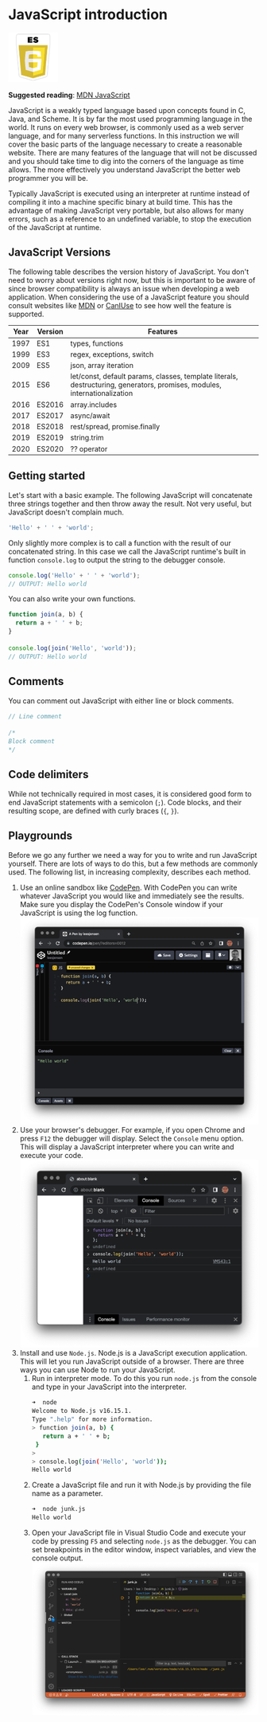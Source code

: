 # JavaScript introduction

<img src="esLogo.png" width=100/>

**Suggested reading**: [MDN JavaScript](https://developer.mozilla.org/en-US/docs/Web/JavaScript)

JavaScript is a weakly typed language based upon concepts found in C, Java, and Scheme. It is by far the most used programming language in the world. It runs on every web browser, is commonly used as a web server language, and for many serverless functions. In this instruction we will cover the basic parts of the language necessary to create a reasonable website. There are many features of the language that will not be discussed and you should take time to dig into the corners of the language as time allows. The more effectively you understand JavaScript the better web programmer you will be.

Typically JavaScript is executed using an interpreter at runtime instead of compiling it into a machine specific binary at build time. This has the advantage of making JavaScript very portable, but also allows for many errors, such as a reference to an undefined variable, to stop the execution of the JavaScript at runtime.

## JavaScript Versions

The following table describes the version history of JavaScript. You don't need to worry about versions right now, but this is important to be aware of since browser compatibility is always an issue when developing a web application. When considering the use of a JavaScript feature you should consult websites like [MDN](https://developer.mozilla.org/en-US/docs/Mozilla/Add-ons/WebExtensions/Browser_support_for_JavaScript_APIs) or [CanIUse](https://caniuse.com/) to see how well the feature is supported.

| Year | Version | Features                                                                                                                  |
| ---- | ------- | ------------------------------------------------------------------------------------------------------------------------- |
| 1997 | ES1     | types, functions                                                                                                          |
| 1999 | ES3     | regex, exceptions, switch                                                                                                 |
| 2009 | ES5     | json, array iteration                                                                                                     |
| 2015 | ES6     | let/const, default params, classes, template literals, destructuring, generators, promises, modules, internationalization |
| 2016 | ES2016  | array.includes                                                                                                            |
| 2017 | ES2017  | async/await                                                                                                               |
| 2018 | ES2018  | rest/spread, promise.finally                                                                                              |
| 2019 | ES2019  | string.trim                                                                                                               |
| 2020 | ES2020  | ?? operator                                                                                                               |

## Getting started

Let's start with a basic example. The following JavaScript will concatenate three strings together and then throw away the result. Not very useful, but JavaScript doesn't complain much.

```js
'Hello' + ' ' + 'world';
```

Only slightly more complex is to call a function with the result of our concatenated string. In this case we call the JavaScript runtime's built in function `console.log` to output the string to the debugger console.

```js
console.log('Hello' + ' ' + 'world');
// OUTPUT: Hello world
```

You can also write your own functions.

```js
function join(a, b) {
  return a + ' ' + b;
}

console.log(join('Hello', 'world'));
// OUTPUT: Hello world
```

## Comments

You can comment out JavaScript with either line or block comments.

```js
// Line comment

/*
Block comment
*/
```

## Code delimiters

While not technically required in most cases, it is considered good form to end JavaScript statements with a semicolon (`;`). Code blocks, and their resulting scope, are defined with curly braces (`{`, `}`).

## Playgrounds

Before we go any further we need a way for you to write and run JavaScript yourself. There are lots of ways to do this, but a few methods are commonly used. The following list, in increasing complexity, describes each method.

1. Use an online sandbox like [CodePen](https://codepen.io). With CodePen you can write whatever JavaScript you would like and immediately see the results. Make sure you display the CodePen's Console window if your JavaScript is using the log function.
   ![Browser Debugger](codePenJavaScriptDebugger.png)
1. Use your browser's debugger. For example, if you open Chrome and press `F12` the debugger will display. Select the `Console` menu option. This will display a JavaScript interpreter where you can write and execute your code.
   ![Browser Debugger](browserDebugger.png)
1. Install and use `Node.js`. Node.js is a JavaScript execution application. This will let you run JavaScript outside of a browser. There are three ways you can use Node to run your JavaScript.
   1. Run in interpreter mode. To do this you run `node.js` from the console and type in your JavaScript into the interpreter.
      ```sh
      ➜  node
      Welcome to Node.js v16.15.1.
      Type ".help" for more information.
      > function join(a, b) {
         return a + ' ' + b;
       }
      >
      > console.log(join('Hello', 'world'));
      Hello world
      ```
   1. Create a JavaScript file and run it with Node.js by providing the file name as a parameter.
      ```sh
      ➜  node junk.js
      Hello world
      ```
   1. Open your JavaScript file in Visual Studio Code and execute your code by pressing `F5` and selecting `node.js` as the debugger. You can set breakpoints in the editor window, inspect variables, and view the console output.
      ![Browser Debugger](vscodeJavaScriptDebugger.png)
